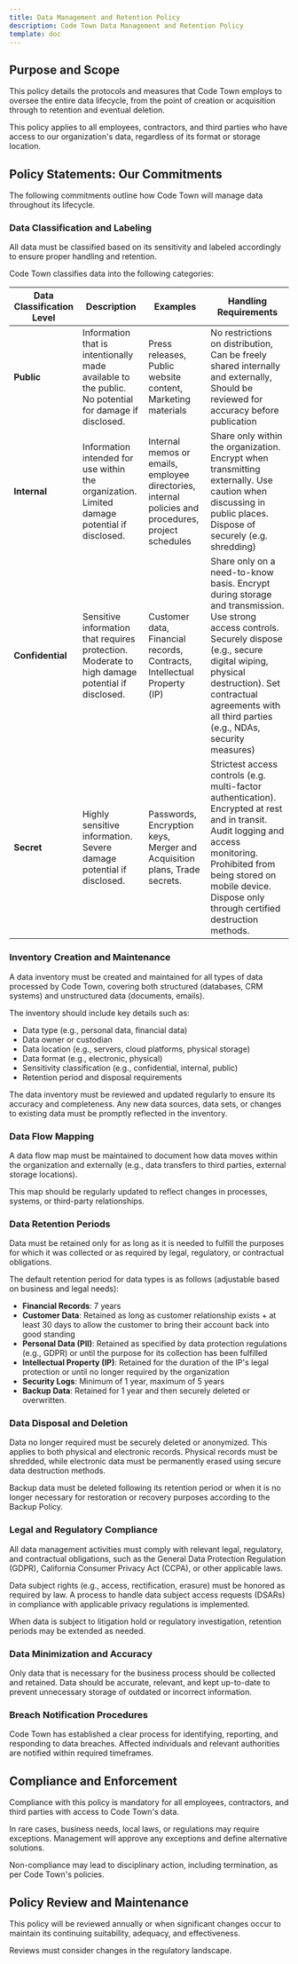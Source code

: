 ```yaml
---
title: Data Management and Retention Policy
description: Code Town Data Management and Retention Policy
template: doc
---
```


## Purpose and Scope

This policy details the protocols and measures that Code Town employs to oversee
the entire data lifecycle, from the point of creation or acquisition through to
retention and eventual deletion.

This policy applies to all employees, contractors, and third parties who have
access to our organization's data, regardless of its format or storage location.

## Policy Statements: Our Commitments

The following commitments outline how Code Town will manage data throughout its
lifecycle.

### Data Classification and Labeling

All data must be classified based on its sensitivity and labeled accordingly to
ensure proper handling and retention.

Code Town classifies data into the following categories:

| **Data Classification Level** | **Description**                                                                                       | **Examples**                                                                                        | **Handling Requirements**                                                                                                                                                                                                                                        |
| ----------------------------- | ----------------------------------------------------------------------------------------------------- | --------------------------------------------------------------------------------------------------- | ---------------------------------------------------------------------------------------------------------------------------------------------------------------------------------------------------------------------------------------------------------------- |
| **Public**                    | Information that is intentionally made available to the public. No potential for damage if disclosed. | Press releases, Public website content, Marketing materials                                         | No restrictions on distribution, Can be freely shared internally and externally, Should be reviewed for accuracy before publication                                                                                                                              |
| **Internal**                  | Information intended for use within the organization. Limited damage potential if disclosed.          | Internal memos or emails, employee directories, internal policies and procedures, project schedules | Share only within the organization. Encrypt when transmitting externally. Use caution when discussing in public places. Dispose of securely (e.g. shredding)                                                                                                     |
| **Confidential**              | Sensitive information that requires protection. Moderate to high damage potential if disclosed.       | Customer data, Financial records, Contracts, Intellectual Property (IP)                             | Share only on a need-to-know basis. Encrypt during storage and transmission. Use strong access controls. Securely dispose (e.g., secure digital wiping, physical destruction). Set contractual agreements with all third parties (e.g., NDAs, security measures) |
| **Secret**                    | Highly sensitive information. Severe damage potential if disclosed.                                   | Passwords, Encryption keys, Merger and Acquisition plans, Trade secrets.                            | Strictest access controls (e.g. multi-factor authentication). Encrypted at rest and in transit. Audit logging and access monitoring. Prohibited from being stored on mobile device. Dispose only through certified destruction methods.                          |

### Inventory Creation and Maintenance

A data inventory must be created and maintained for all types of data processed
by Code Town, covering both structured (databases, CRM systems) and unstructured
data (documents, emails).

The inventory should include key details such as:

- Data type (e.g., personal data, financial data)
- Data owner or custodian
- Data location (e.g., servers, cloud platforms, physical storage)
- Data format (e.g., electronic, physical)
- Sensitivity classification (e.g., confidential, internal, public)
- Retention period and disposal requirements

The data inventory must be reviewed and updated regularly to ensure its accuracy
and completeness. Any new data sources, data sets, or changes to existing data
must be promptly reflected in the inventory.

### Data Flow Mapping

A data flow map must be maintained to document how data moves within the
organization and externally (e.g., data transfers to third parties, external
storage locations).

This map should be regularly updated to reflect changes in processes, systems,
or third-party relationships.

### Data Retention Periods

Data must be retained only for as long as it is needed to fulfill the purposes
for which it was collected or as required by legal, regulatory, or contractual
obligations.

The default retention period for data types is as follows (adjustable based on
business and legal needs):

- **Financial Records**: 7 years
- **Customer Data**: Retained as long as customer relationship exists + at least
  30 days to allow the customer to bring their account back into good standing
- **Personal Data (PII)**: Retained as specified by data protection regulations
  (e.g., GDPR) or until the purpose for its collection has been fulfilled
- **Intellectual Property (IP)**: Retained for the duration of the IP's legal
  protection or until no longer required by the organization
- **Security Logs**: Minimum of 1 year, maximum of 5 years
- **Backup Data**: Retained for 1 year and then securely deleted or overwritten.

### Data Disposal and Deletion

Data no longer required must be securely deleted or anonymized. This applies to
both physical and electronic records. Physical records must be shredded, while
electronic data must be permanently erased using secure data destruction
methods.

Backup data must be deleted following its retention period or when it is no
longer necessary for restoration or recovery purposes according to the Backup
Policy.

### Legal and Regulatory Compliance

All data management activities must comply with relevant legal, regulatory, and
contractual obligations, such as the General Data Protection Regulation (GDPR),
California Consumer Privacy Act (CCPA), or other applicable laws.

Data subject rights (e.g., access, rectification, erasure) must be honored as
required by law. A process to handle data subject access requests (DSARs) in
compliance with applicable privacy regulations is implemented.

When data is subject to litigation hold or regulatory investigation, retention
periods may be extended as needed.

### Data Minimization and Accuracy

Only data that is necessary for the business process should be collected and
retained. Data should be accurate, relevant, and kept up-to-date to prevent
unnecessary storage of outdated or incorrect information.

### Breach Notification Procedures

Code Town has established a clear process for identifying, reporting, and
responding to data breaches. Affected individuals and relevant authorities are
notified within required timeframes.

## Compliance and Enforcement

Compliance with this policy is mandatory for all employees, contractors, and
third parties with access to Code Town's data.

In rare cases, business needs, local laws, or regulations may require
exceptions. Management will approve any exceptions and define alternative
solutions.

Non-compliance may lead to disciplinary action, including termination, as per
Code Town's policies.

## Policy Review and Maintenance

This policy will be reviewed annually or when significant changes occur to
maintain its continuing suitability, adequacy, and effectiveness.

Reviews must consider changes in the regulatory landscape.
